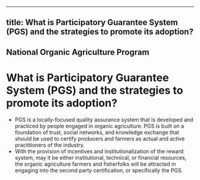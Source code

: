--- 
 title: What is Participatory Guarantee System (PGS) and the strategies to promote its adoption?
 ---

## National Organic Agriculture Program

# What is Participatory Guarantee System (PGS) and the strategies to promote its adoption?


 - PGS is a locally-focused quality assurance system that is developed and practiced by people engaged in organic agriculture. PGS is built on a foundation of trust, social networks, and knowledge exchange that should be used to certify producers and farmers as actual and active practitioners of the industry. 
 - With the provision of incentives and institutionalization of the reward system, may it be either institutional,  technical, or financial resources, the organic agriculture farmers and fisherfolks will be attracted in engaging into the second party certification, or specifically the PGS.
